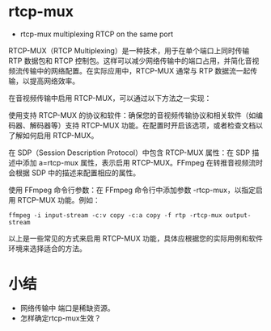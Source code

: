 # rtcp-mux

* rtcp-mux multiplexing RTCP on the same port

RTCP-MUX（RTCP Multiplexing）是一种技术，用于在单个端口上同时传输 RTP 数据包和 RTCP 控制包。这样可以减少网络传输中的端口占用，并简化音视频流传输中的网络配置。在实际应用中，RTCP-MUX 通常与 RTP 数据流一起传输，以提高网络效率。

在音视频传输中启用 RTCP-MUX，可以通过以下方法之一实现：

使用支持 RTCP-MUX 的协议和软件：确保您的音视频传输协议和相关软件（如编码器、解码器等）支持 RTCP-MUX 功能。在配置时开启该选项，或者检查文档以了解如何启用 RTCP-MUX。

在 SDP（Session Description Protocol）中包含 RTCP-MUX 属性：在 SDP 描述中添加 a=rtcp-mux 属性，表示启用 RTCP-MUX。FFmpeg 在转推音视频流时会根据 SDP 中的描述来配置相应的属性。

使用 FFmpeg 命令行参数：在 FFmpeg 命令行中添加参数 -rtcp-mux，以指定启用 RTCP-MUX 功能。例如：

```Shell
ffmpeg -i input-stream -c:v copy -c:a copy -f rtp -rtcp-mux output-stream
```
以上是一些常见的方式来启用 RTCP-MUX 功能，具体应根据您的实际用例和软件环境来选择适合的方法。


# 小结

* 网络传输中 端口是稀缺资源。
* 怎样确定rtcp-mux生效？
